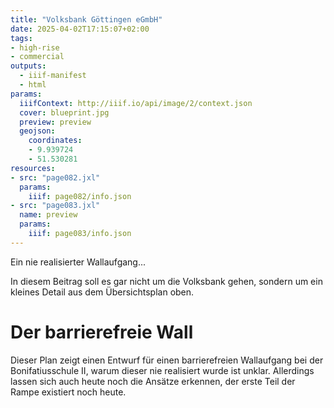 ```yaml
---
title: "Volksbank Göttingen eGmbH"
date: 2025-04-02T17:15:07+02:00
tags:
- high-rise
- commercial
outputs:
  - iiif-manifest
  - html
params:
  iiifContext: http://iiif.io/api/image/2/context.json
  cover: blueprint.jpg
  preview: preview
  geojson:
    coordinates:
    - 9.939724
    - 51.530281
resources:
- src: "page082.jxl"
  params:
    iiif: page082/info.json
- src: "page083.jxl"
  name: preview
  params:
    iiif: page083/info.json
---
```

Ein nie realisierter Wallaufgang...
<!--more-->

In diesem Beitrag soll es gar nicht um die Volksbank gehen, sondern um ein kleines Detail aus dem Übersichtsplan oben.

# Der barrierefreie Wall

Dieser Plan zeigt einen Entwurf für einen barrierefreien Wallaufgang bei der Bonifatiusschule II, warum dieser nie realisiert wurde ist unklar. Allerdings lassen sich auch heute noch die Ansätze erkennen, der erste Teil der Rampe existiert noch heute.

